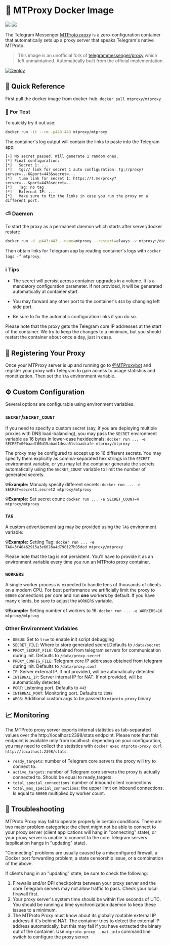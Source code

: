 # 🚢 MTProxy Docker Image

[![](https://img.shields.io/docker/pulls/mtproxy/mtproxy.svg?style=flat-square)](https://hub.docker.com/r/mtproxy/mtproxy)
[![](https://img.shields.io/microbadger/image-size/mtproxy%2Fmtproxy.svg?style=flat-square)](https://microbadger.com/images/mtproxy/mtproxy)

The Telegram Messenger [MTProto proxy](https://github.com/TelegramMessenger/MTProxy) is a zero-configuration container that automatically sets up a proxy server that speaks Telegram's native MTProto.

> This image is an unofficial fork of [telegrammessenger/proxy](https://hub.docker.com/r/telegrammessenger/proxy) which left unmaintained. Automatically built from the official implementation.

[![Deploy](https://www.herokucdn.com/deploy/button.svg)](https://heroku.com/deploy)

##  🚀 Quick Reference

First pull the docker image from docker-hub: `docker pull mtproxy/mtproxy`

### 🧪 For Test

To quickly try it out use:

```bash
docker run -it --rm -p443:443 mtproxy/mtproxy
```

The container's log output will contain the links to paste into the Telegram app:

```
[+] No secret passed. Will generate 1 random ones.
[*] Final configuration:
[*]   Secret 1: ...
[*]   tg:// link for secret 1 auto configuration: tg://proxy?server=...6&port=443&secret=...
[*]   t.me link for secret 1: https://t.me/proxy?server=...&port=443&secret=...
[*]   Tag: no tag
[*]   External IP: ...
[*]   Make sure to fix the links in case you run the proxy on a different port.
```

### ⛅ Daemon

To start the proxy as a permanent daemon which starts after server/docker restart:

```bash
docker run -d -p443:443 --name=mtproxy --restart=always -v mtproxy:/data mtproxy/mtproxy
````

Then obtain links for Telegram app by reading container's logs with `docker logs -f mtproxy`.

### ℹ️ Tips

- The secret will persist across container upgrades in a volume. It is a mandatory configuration parameter. If not provided, it will be generated automatically at container start.

- You may forward any other port to the container's `443` by changing left side port.

- Be sure to fix the automatic configuration links if you do so.

Please note that the proxy gets the Telegram core IP addresses at the start of the container. We try to keep the changes to a minimum, but you should restart the container about once a day, just in case.

## 🔖 Registering Your Proxy

Once your MTProxy server is up and running go to [@MTProxybot](https://t.me/mtproxybot) and register your proxy with Telegram to gain access to usage statistics and monetization. Then set the `TAG` environment variable.

## ⚙️ Custom Configuration

Several options are configurable using environment variables.

### `SECRET`/`SECRET_COUNT`

If you need to specify a custom secret (say, if you are deploying multiple proxies with DNS load-balancing), you may pass the `SECRET` environment variable as 16 bytes in lower-case hexidecimals: `docker run ... -e SECRET=00baadf00d15abad1deaa51sbaadcafe mtproxy/mtproxy`

The proxy may be configured to accept up to 16 different secrets. You may specify them explicitly as comma-separated hex strings in the `SECRET` environment variable, or you may let the container generate the secrets automatically using the `SECRET_COUNT` variable to limit the number of generated secrets.

**💡Example:** Manualy specify different secrets: `docker run ... -e SECRET=secret1,secret2 mtproxy/mtproxy`

**💡Example:** Set secret count: `docker run ... -e SECRET_COUNT=4 mtproxy/mtproxy`

### `TAG`

A custom advertisement tag may be provided using the `TAG` environment variable:

**💡Example:** Setting Tag: `docker run ... -e TAG=3f40462915a3e6026a4d790127b95ded mtproxy/mtproxy`

Please note that the tag is not persistent. You'll have to provide it as an environment variable every time you run an MTProto proxy container.

### `WORKERS`

A single worker process is expected to handle tens of thousands of clients on a modern CPU. For best performance we artificially limit the proxy to `60000` connections per core and run **one** workers by default. If you have many clients, be sure to adjust the `WORKERS` variable.

**💡Example:** Setting number of workers to 16: `docker run ... -e WORKERS=16 mtproxy/mtproxy`

### Other Environment Variables

- `DEBUG`: Set to `true` to enable init script debugging
- `SECRET_FILE`: Where to store generated secret.Defaults to `/data/secret`
- `PROXY_SECRET_FILE`: Optained from telegram servers for communication during init. Defaults to `/data/proxy.secret`
- `PROXY_CONFIG_FILE`: Telegram core IP addresses obtained from telegram during init. Defaults to `/data/proxy.conf`
- `IP`: Server external IP. If not provided, will be automatically detected
- `INTERNAL_IP`: Server internal IP for NAT. If not provided, will be automatically detected,
- `PORT`: Listening port. Defaults to `443`
- `INTERNAL_PORT`: Monitoring port. Defaults to `2398`
- `ARGS`: Additional custom args to be passed to `mtproto-proxy` binary

## 📈 Monitoring

The MTProto proxy server exports internal statistics as tab-separated values over the http://localhost:2398/stats endpoint. Please note that this endpoint is available only from localhost: depending on your configuration, you may need to collect the statistics with `docker exec mtproto-proxy curl http://localhost:2398/stats`.

- `ready_targets`: number of Telegram core servers the proxy will try to connect to.
- `active_targets`: number of Telegram core servers the proxy is actually connected to. Should be equal to ready_targets.
- `total_special_connections`: number of inbound client connections
- `total_max_special_connections`: the upper limit on inbound connections. Is equal to `60000` multiplied by worker count.

## 🔧 Troubleshooting

MTProto Proxy may fail to operate properly in certain conditions. There are two major problem categories: the client might not be able to connect to your proxy server (client applications will hang in "connecting" state), or your proxy server is unable to connect to the core Telegram servers (application hangs in "updating" state).

"Connecting" problems are usually caused by a misconfigured firewall, a Docker port forwarding problem, a state censorship issue, or a combination of the above.

If clients hang in an "updating" state, be sure to check the following:

1. Firewalls and/or DPI checkpoints between your proxy server and the core Telegram servers may not allow traffic to pass. Check your local firewall first.
2. Your proxy server's system time should be within five seconds of UTC. You should be running a time synchronization daemon to keep these issues to a minimum.
3. The MTProto Proxy must know about its globally routable external IP address if it's behind NAT. The container tries to detect the external IP address automatically, but this may fail if you have extracted the binary out of the container. Use `mtproto-proxy --nat-info` command line switch to configure the proxy server.
